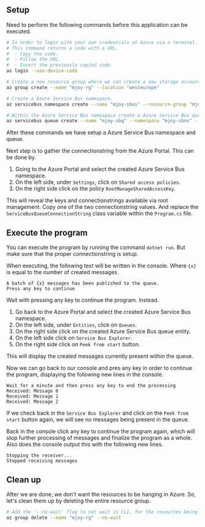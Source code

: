 ## Setup

Need to perform the following commands before this application can be executed.

```bash
# In order to login with your own credentials at Azure via a terminal.
# This command returns a code with a URL.
#  - Copy the code.
#  - Follow the URL.
#  - Insert the previously copied code.
az login --use-device-code

# Create a new resource group where we can create a new storage account under.
az group create --name "mjoy-rg" --location "westeurope"

# Create a Azure Service Bus namespace.
az servicebus namespace create --name "mjoy-sbns" --resource-group "mjoy-rg" --location "westeurope"

# Within the Azure Service Bus namespace create a Azure Service Bus queue.
az servicebus queue create --name "mjoy-sbq" --namespace "mjoy-sbns" --resource-group "mjoy-rg"
```

After these commands we have setup a Azure Service Bus namespace and queue.

Next step is to gather the connectionstring from the Azure Portal. This can be done by.

1. Going to the Azure Portal and select the created Azure Service Bus namespace.
2. On the left side, under `Settings`, click on `Shared access policies`.
3. On the right side click on the policy `RootManageSharedAccessKey`.

This will reveal the keys and connectionstrings available via root management. Copy one of the two connectionstring values. And replace the `ServiceBusQueueConnectionString` class variable within the `Program.cs` file.

## Execute the program

You can execute the program by running the command `dotnet run`. But make sure that the proper connectionstring is setup.

When executing, the following text will be written in the console. Where `{x}` is equal to the number of created messages.

```text
A batch of {x} messages has been published to the queue.
Press any key to continue
```

Wait with pressing any key to continue the program. Instead.

1. Go back to the Azure Portal and select the created Azure Service Bus namespace.
2. On the left side, under `Entities`, click on `Queues`.
3. On the right side click on the created Azure Service Bus queue entity.
4. On the left side click on `Service Bus Explorer`.
5. On the right side click on `Peek from start` button.

This will display the created messages currently present within the queue.

Now we can go back to our console and pres any key in order to continue the program, displaying the following new lines in the console.

```text
Wait for a minute and then press any key to end the processing
Received: Message 0
Received: Message 1
Received: Message 2
```

If we check back in the `Service Bus Explorer` and click on the `Peek from start` button again, we will see no messages being present in the queue.

Back in the console click any key to continue the program again, which will stop further processing of messages and finalize the program as a whole. Also does the console output this with the following new lines.

```text
Stopping the receiver...
Stopped receiving messages
```

## Clean up

After we are done, we don't want the resources to be hanging in Azure. So, let's clean them up by deleting the entire resource group.

```bash
# Add the '--no-wait' flag to not wait in CLI, for the resources being cleaned up.
az group delete --name "mjoy-rg" --no-wait
```
